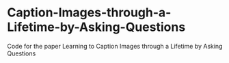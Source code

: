 # Caption-Images-through-a-Lifetime-by-Asking-Questions
Code for the paper Learning to Caption Images through a Lifetime by Asking Questions
